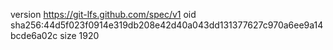 version https://git-lfs.github.com/spec/v1
oid sha256:44d5f023f0914e319db208e42d40a043dd131377627c970a6ee9a14bcde6a02c
size 1920
